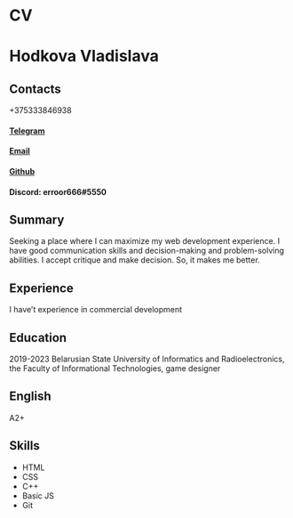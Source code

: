 # CV

# Hodkova Vladislava
## Contacts
+375333846938
#### [Telegram](https://t.me/erroor666)
#### [Email](vlada2002hodkova72@gmail.com)
#### [Github](https://github.com/erroor666)
#### Discord: erroor666#5550
## Summary
Seeking a place where I can maximize my web development experience. I have good communication skills and decision-making and problem-solving abilities. I accept critique and make decision. So, it makes me better.
## Experience
I have’t experience in commercial development
## Education
2019-2023 Belarusian State University of Informatics and Radioelectronics, the Faculty of Informational Technologies, game designer
## English
A2+
## Skills
* HTML
* CSS
* C++
* Basic JS
* Git
